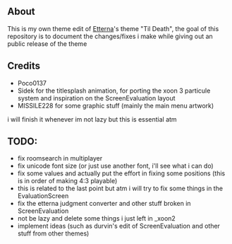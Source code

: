 ## About 

This is my own theme edit of [Etterna](https://github.com/etternagame/etterna)'s theme "Til Death", the goal of this repository is to document the changes/fixes i make while giving out an public release of the theme 

## Credits

- Poco0137
- Sidek for the titlesplash animation, for porting the xoon 3 particule system and inspiration on the ScreenEvaluation layout
- MISSILE228 for some graphic stuff (mainly the main menu artwork)
  
i will finish it whenever im not lazy but this is essential atm 

## TODO:
- fix roomsearch in multiplayer
- fix unicode font size (or just use another font, i'll see what i can do)
- fix some values and actually put the effort in fixing some positions (this is in order of making 4:3 playable)
- this is related to the last point but atm i will try to fix some things in the EvaluationScreen
- fix the etterna judgment converter and other stuff broken in ScreenEvaluation
- not be lazy and delete some things i just left in _xoon2
- implement ideas (such as durvin's edit of ScreenEvaluation and other stuff from other themes)
